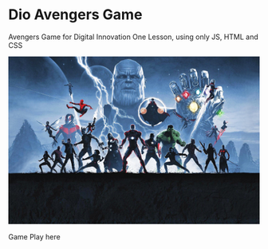 # Dio Avengers Game 
Avengers Game for Digital Innovation One Lesson, using only JS, HTML and CSS

![screenshot](galaxy.jpg?raw=true "screenshot")

Game Play here